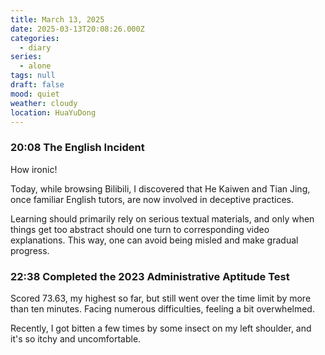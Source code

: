 ```yaml
---
title: March 13, 2025
date: 2025-03-13T20:08:26.000Z
categories:
  - diary
series:
  - alone
tags: null
draft: false
mood: quiet
weather: cloudy
location: HuaYuDong
---
```


### 20:08 The English Incident

How ironic!

Today, while browsing Bilibili, I discovered that He Kaiwen and Tian Jing, once familiar English tutors, are now involved in deceptive practices. 

Learning should primarily rely on serious textual materials, and only when things get too abstract should one turn to corresponding video explanations. This way, one can avoid being misled and make gradual progress.

### 22:38 Completed the 2023 Administrative Aptitude Test

Scored 73.63, my highest so far, but still went over the time limit by more than ten minutes. Facing numerous difficulties, feeling a bit overwhelmed. 

Recently, I got bitten a few times by some insect on my left shoulder, and it's so itchy and uncomfortable. 